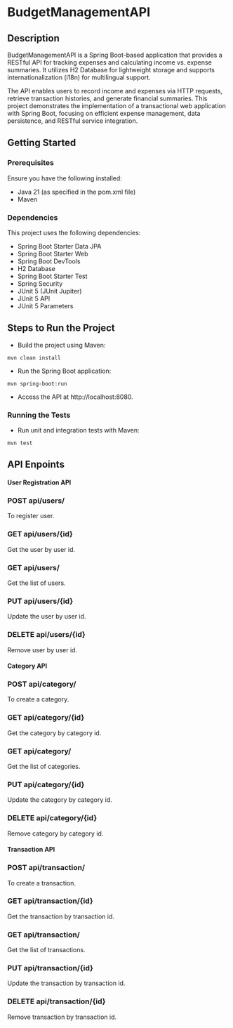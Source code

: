 # BudgetManagementAPI

## Description

BudgetManagementAPI is a Spring Boot-based application that provides a RESTful API for tracking expenses and calculating income vs. expense summaries. It utilizes H2 Database for lightweight storage and supports internationalization (i18n) for multilingual support.

The API enables users to record income and expenses via HTTP requests, retrieve transaction histories, and generate financial summaries. This project demonstrates the implementation of a transactional web application with Spring Boot, focusing on efficient expense management, data persistence, and RESTful service integration.

## Getting Started
### Prerequisites
Ensure you have the following installed:
* Java 21 (as specified in the pom.xml file)
* Maven

### Dependencies

This project uses the following dependencies:
* Spring Boot Starter Data JPA
* Spring Boot Starter Web
* Spring Boot DevTools
* H2 Database
* Spring Boot Starter Test
* Spring Security
* JUnit 5 (JUnit Jupiter)
* JUnit 5 API
* JUnit 5 Parameters



## Steps to Run the Project

* Build the project using Maven:
```
mvn clean install
```
* Run the Spring Boot application:
```
mvn spring-boot:run
```
* Access the API at http://localhost:8080.


### Running the Tests
* Run unit and integration tests with Maven:
```
mvn test
```


## API Enpoints

#### User Registration API
### POST	api/users/
To register user.

### GET	    api/users/{id}
Get the user by user id.

### GET	    api/users/
Get the list of users.

### PUT	    api/users/{id}
Update the user by user id.

### DELETE	api/users/{id}
Remove user by user id.

#### Category API
### POST	api/category/
To create a category.

### GET	    api/category/{id}
Get the category by category id.

### GET	    api/category/
Get the list of categories.

### PUT     api/category/{id}
Update the category by category id.

### DELETE	api/category/{id}
Remove category by category id.

#### Transaction API
### POST	api/transaction/
To create a transaction.

### GET	api/transaction/{id}
Get the transaction by transaction id.

### GET		api/transaction/	
Get the list of transactions.

### PUT		api/transaction/{id}
Update the transaction by transaction id.

### DELETE	api/transaction/{id}
Remove transaction by transaction id.
